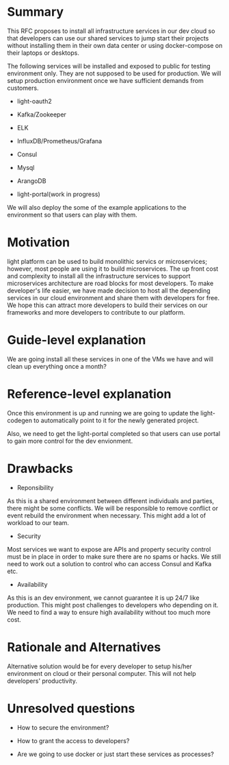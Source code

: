 # Summary

This RFC proposes to install all infrastructure services in our dev cloud 
so that developers can use our shared services to jump start their projects
without installing them in their own data center or using docker-compose on
their laptops or desktops. 

The following services will be installed and exposed to public for testing
environment only. They are not supposed to be used for production. We will
setup production environment once we have sufficient demands from customers.

* light-oauth2

* Kafka/Zookeeper

* ELK

* InfluxDB/Prometheus/Grafana

* Consul

* Mysql

* ArangoDB

* light-portal(work in progress)

We will also deploy the some of the example applications to the environment
so that users can play with them. 


# Motivation

light platform can be used to build monolithic servics or microservices; however,
most people are using it to build microservices. The up front cost and complexity 
to install all the infrastructure services to support microservices architecture
are road blocks for most developers. To make developer's life easier, we have made 
decision to host all the depending services in our cloud environment and share them 
with developers for free. We hope this can attract more developers to build their 
services on our frameworks and more developers to contribute to our platform. 

# Guide-level explanation

We are going install all these services in one of the VMs we have and will clean
up everything once a month?

# Reference-level explanation

Once this environment is up and running we are going to update the light-codegen
to automatically point to it for the newly generated project. 

Also, we need to get the light-portal completed so that users can use portal to
gain more control for the dev envionment.



# Drawbacks

* Reponsibility

As this is a shared environment between different individuals and parties, there
might be some conflicts. We will be responsible to remove conflict or event rebuild
the environment when necessary. This might add a lot of workload to our team. 

* Security

Most services we want to expose are APIs and property security control must be in
place in order to make sure there are no spams or hacks. We still need to work out
a solution to control who can access Consul and Kafka etc.

* Availability

As this is an dev environment, we cannot guarantee it is up 24/7 like production. 
This might post challenges to developers who depending on it. We need to find a 
way to ensure high availability without too much more cost. 

# Rationale and Alternatives

Alternative solution would be for every developer to setup his/her environment on
cloud or their personal computer. This will not help developers' productivity. 

# Unresolved questions

* How to secure the environment? 

* How to grant the access to developers? 

* Are we going to use docker or just start these services as processes?


